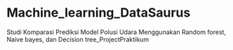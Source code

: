 # Machine_learning_DataSaurus
Studi Komparasi Prediksi Model Polusi Udara Menggunakan Random forest, Naive bayes,  dan Decision tree_ProjectPraktikum
